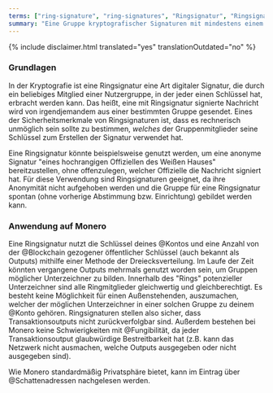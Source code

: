 ```yaml
---
terms: ["ring-signature", "ring-signatures", "Ringsignatur", "Ringsignaturen"]
summary: "Eine Gruppe kryptografischer Signaturen mit mindestens einem realen Beteiligten, aber keiner Möglichkeit, auszumachen, wer in der Gruppe real ist, da alle gleichwertig scheinen"
---
```


{% include disclaimer.html translated="yes" translationOutdated="no" %}
### Grundlagen

In der Kryptografie ist eine Ringsignatur eine Art digitaler Signatur, die durch ein beliebiges Mitglied einer Nutzergruppe, in der jeder einen Schlüssel hat, erbracht werden kann. Das heißt, eine mit Ringsignatur signierte Nachricht wird von irgendjemandem aus einer bestimmten Gruppe gesendet. Eines der Sicherheitsmerkmale von Ringsignaturen ist, dass es rechnerisch unmöglich sein sollte zu bestimmen, *welches* der Gruppenmitglieder seine Schlüssel zum Erstellen der Signatur verwendet hat.

Eine Ringsignatur könnte beispielsweise genutzt werden, um eine anonyme Signatur "eines hochrangigen Offiziellen des Weißen Hauses" bereitzustellen, ohne offenzulegen, welcher Offizielle die Nachricht signiert hat. Für diese Verwendung sind Ringsignaturen geeignet, da ihre Anonymität nicht aufgehoben werden und die Gruppe für eine Ringsignatur spontan (ohne vorherige Abstimmung bzw. Einrichtung) gebildet werden kann.

### Anwendung auf Monero

Eine Ringsignatur nutzt die Schlüssel deines @Kontos und eine Anzahl von der @Blockchain gezogener öffentlicher Schlüssel (auch bekannt als Outputs) mithilfe einer Methode der Dreiecksverteilung. Im Laufe der Zeit könnten vergangene Outputs mehrmals genutzt worden sein, um Gruppen möglicher Unterzeichner zu bilden. Innerhalb des "Rings" potenzieller Unterzeichner sind alle Ringmitglieder gleichwertig und gleichberechtigt. Es besteht keine Möglichkeit für einen Außenstehenden, auszumachen, welcher der möglichen Unterzeichner in einer solchen Gruppe zu deinem @Konto gehören. Ringsignaturen stellen also sicher, dass Transaktionsoutputs nicht zurückverfolgbar sind. Außerdem bestehen bei Monero keine Schwierigkeiten mit @Fungibilität, da jeder Transaktionsoutput glaubwürdige Bestreitbarkeit hat (z.B. kann das Netzwerk nicht ausmachen, welche Outputs ausgegeben oder nicht ausgegeben sind).

Wie Monero standardmäßig Privatsphäre bietet, kann im Eintrag über @Schattenadressen nachgelesen werden.